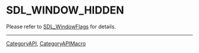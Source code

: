 # SDL_WINDOW_HIDDEN

Please refer to [SDL_WindowFlags](SDL_WindowFlags) for details.

----
[CategoryAPI](CategoryAPI), [CategoryAPIMacro](CategoryAPIMacro)

